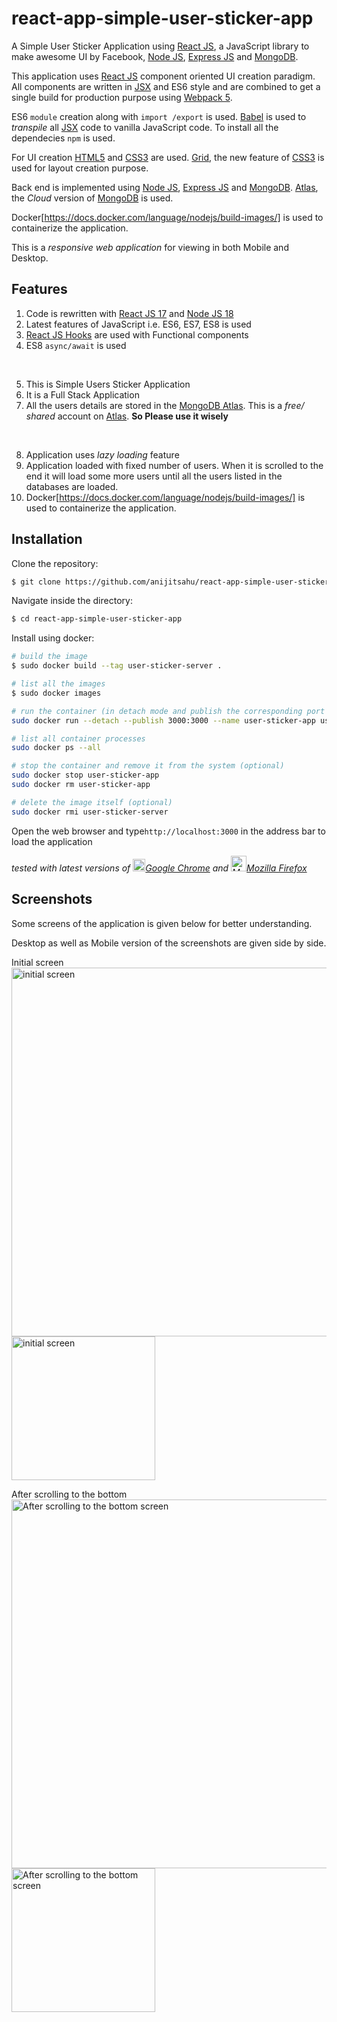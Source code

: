 # react-app-simple-user-sticker-app

A Simple User Sticker Application using [React JS](https://reactjs.org/docs/getting-started.html), a JavaScript library to make awesome UI by Facebook, [Node JS](https://nodejs.org/en/docs), [Express JS](https://expressjs.com/en/api.html) and [MongoDB](https://docs.mongodb.com/).

This application uses [React JS](https://reactjs.org/docs/getting-started.html) component oriented UI creation paradigm. All components are written in [JSX](https://reactjs.org/docs/jsx-in-depth.html) and ES6 style and are
combined to get a single build for production purpose using [Webpack 5](https://webpack.js.org/concepts/).

ES6 `module` creation along with `import /export` is used. [Babel](https://babeljs.io/docs/en/babel-preset-react) is used to _transpile_ all [JSX](https://reactjs.org/docs/jsx-in-depth.html) code to vanilla JavaScript code. To install all the dependecies `npm` is used.

For UI creation [HTML5](https://www.w3schools.com/html/html5_intro.asp) and [CSS3](https://www.w3schools.com/css/) are used. [Grid](https://developer.mozilla.org/en-US/docs/Web/CSS/CSS_Grid_Layout), the new feature of [CSS3](https://www.w3schools.com/css/) is used for layout creation purpose.

Back end is implemented using [Node JS](https://nodejs.org/en/docs/), [Express JS](https://expressjs.com/en/api.html) and [MongoDB](https://docs.mongodb.com/). [Atlas](https://www.mongodb.com/cloud/atlas), the _Cloud_ version of [MongoDB](https://docs.mongodb.com/)
is used.

Docker[https://docs.docker.com/language/nodejs/build-images/] is used to containerize the application.

This is a _responsive web application_ for viewing in both Mobile and Desktop.

## Features

1. Code is rewritten with [React JS 17](https://reactjs.org/docs/getting-started.html) and [Node JS 18](https://nodejs.org/en/docs/)
2. Latest features of JavaScript i.e. ES6, ES7, ES8 is used
3. [React JS Hooks](https://reactjs.org/docs/hooks-intro.html) are used with Functional components
4. ES8 `async/await` is used

<br/>

5. This is Simple Users Sticker Application
6. It is a Full Stack Application
7. All the users details are stored in the [MongoDB Atlas](https://www.mongodb.com/cloud/atlas). This is a _free/ shared_ account on [Atlas](https://www.mongodb.com/cloud/atlas). **So Please use it wisely**

<br/>

8. Application uses _lazy loading_ feature
9. Application loaded with fixed number of users. When it is scrolled to the end it will load some more users until all the users listed in the databases are loaded.
10. Docker[https://docs.docker.com/language/nodejs/build-images/] is used to containerize the application.

<!---
<ul>
  <li> This is Simple set of Authentication APIs </li> 
  <li> All the common features like <strong>use creation, email validation, login, checking for authenticity of the user</strong> is implemented</li>
</ul>

- It is created using latest version of [Node JS 15](https://nodejs.org/docs/latest-v15.x/api/)

<ul>
 <li><b>Forget password</b> feature is implemented </li>
 <li><b>Reset password</b> as well as email id feature is added </li>
 <li>All the user details, email id, password is stored in a file <code>server/userlist.json</code>. <b>All the passwords are encrypted</b>.</li> 
</ul>

<ul>
  <li><i>Ready to use</i> REST APIs </li>
  <li>Can be consumed by <i>any</i> Frontend application framework that supports REST API</li>   
  <li>Can be used in conjunction with other popular JavaScript framework like <a href="https://reactjs.org/">ReactJS</a></li>  
</ul>

-->



## Installation

Clone the repository:

```bash
$ git clone https://github.com/anijitsahu/react-app-simple-user-sticker-app.git
```

Navigate inside the directory:

```bash
$ cd react-app-simple-user-sticker-app
```

Install using docker:

```bash
# build the image
$ sudo docker build --tag user-sticker-server .

# list all the images 
$ sudo docker images

# run the container (in detach mode and publish the corresponding port and with a name)
sudo docker run --detach --publish 3000:3000 --name user-sticker-app user-sticker-server

# list all container processes
sudo docker ps --all

# stop the container and remove it from the system (optional)
sudo docker stop user-sticker-app
sudo docker rm user-sticker-app

# delete the image itself (optional)
sudo docker rmi user-sticker-server
```


Open the web browser and type`http://localhost:3000` in the address bar to load the application

_tested with latest versions of <img src="screenshots/chrome.png" width="20px" title="Google Chrome">[Google Chrome](https://www.google.com/chrome/) and <img src="screenshots/firefox.png" width="25px" title="Mozilla Firefox">[Mozilla Firefox](https://www.mozilla.org/en-US/firefox/new/)_

## Screenshots

Some screens of the application is given below for better understanding.

Desktop as well as Mobile version of the screenshots are given side by side.

<p> Initial screen <br/> 
 <img src="screenshots/desktop 1.png" width="590px" title="initial screen"/>
 <img src="screenshots/mobile 1.png" width="230px" title="initial screen"/> 
</p>
 
 <p> After scrolling to the bottom <br/> 
 <img src="screenshots/desktop 2.png" width="590px" title="After scrolling to the bottom  screen"/>
 <img src="screenshots/mobile 2.png" width="230px" title="After scrolling to the bottom  screen"/> 
</p>

